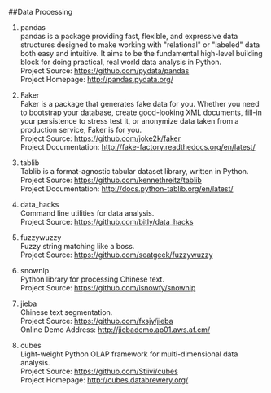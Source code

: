 ##Data Processing  

1. pandas  
pandas is a package providing fast, flexible, and expressive data structures designed to make working with "relational" or "labeled" data both easy and intuitive. It aims to be the fundamental high-level building block for doing practical, real world data analysis in Python.  
Project Source: https://github.com/pydata/pandas  
Project Homepage: http://pandas.pydata.org/ 

1. Faker  
Faker is a package that generates fake data for you. Whether you need to bootstrap your database, create good-looking XML documents, fill-in your persistence to stress test it, or anonymize data taken from a production service, Faker is for you.  
Project Source: https://github.com/joke2k/faker  
Project Documentation: http://fake-factory.readthedocs.org/en/latest/

1. tablib  
Tablib is a format-agnostic tabular dataset library, written in Python.  
Project Source: https://github.com/kennethreitz/tablib  
Project Documentation: http://docs.python-tablib.org/en/latest/

1. data_hacks  
Command line utilities for data analysis.  
Project Source: https://github.com/bitly/data_hacks  

1. fuzzywuzzy  
Fuzzy string matching like a boss.  
Project Source: https://github.com/seatgeek/fuzzywuzzy  

1. snownlp   
Python library for processing Chinese text.   
Project Source: https://github.com/isnowfy/snownlp   

1. jieba   
Chinese text segmentation.  
Project Source: https://github.com/fxsjy/jieba  
Online Demo Address: http://jiebademo.ap01.aws.af.cm/ 

1. cubes   
Light-weight Python OLAP framework for multi-dimensional data analysis.   
Project Source: https://github.com/Stiivi/cubes   
Project Homepage: http://cubes.databrewery.org/  
   
